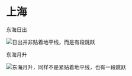 # 上海

东海日出

![&#x65E5;&#x51FA;&#x5E76;&#x975E;&#x8D34;&#x7740;&#x5730;&#x5E73;&#x7EBF;&#xFF0C;&#x800C;&#x662F;&#x6709;&#x6BB5;&#x8DF3;&#x8DC3;](.gitbook/assets/db8c7521-4da5-444e-9910-fd150ad38075_1_201_a.jpeg)

东海月升

![&#x4E1C;&#x6D77;&#x6708;&#x5347;&#xFF0C;&#x540C;&#x6837;&#x4E0D;&#x662F;&#x7D27;&#x8D34;&#x7740;&#x5730;&#x5E73;&#x7EBF;&#xFF0C;&#x4E5F;&#x6709;&#x4E00;&#x6BB5;&#x8DF3;&#x8DC3;](.gitbook/assets/c97b7d6a-f1a3-4c2a-abe8-eae012d8a73f.jpeg)

